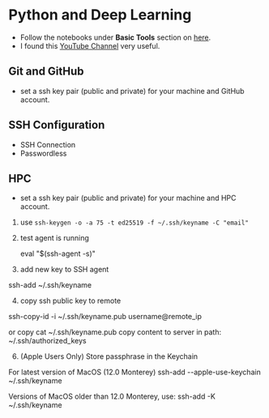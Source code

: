 # Python and Deep Learning


* Follow the notebooks under **Basic Tools** section on [here](https://web.stanford.edu/class/cs224u/background.html).
* I found this [YouTube Channel](https://www.youtube.com/@coreyms/videos) very useful.


## Git and GitHub

* set a ssh key pair (public and private) for your machine and GitHub account.

## SSH Configuration

* SSH Connection
* Passwordless


## HPC

* set a ssh key pair (public and private) for your machine and HPC account.
1. use `ssh-keygen -o -a 75 -t ed25519 -f ~/.ssh/keyname -C "email"`

2. test agent is running

	eval "$(ssh-agent -s)"

3. add new key to SSH agent

ssh-add ~/.ssh/keyname

4. copy ssh public key to remote


ssh-copy-id -i ~/.ssh/keyname.pub username@remote_ip

or copy 
cat ~/.ssh/keyname.pub
copy content to server in path: ~/.ssh/authorized_keys

6. (Apple Users Only) Store passphrase in the Keychain

For latest version of MacOS (12.0 Monterey)
ssh-add --apple-use-keychain ~/.ssh/keyname

Versions of MacOS older than 12.0 Monterey, use:
ssh-add -K ~/.ssh/keyname

